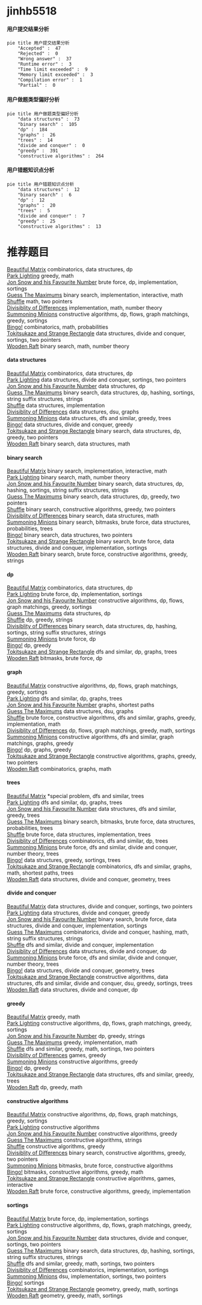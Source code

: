 # jinhb5518
<!-- tabs:start -->
#### **用户提交结果分析**

```mermaid
pie title 用户提交结果分析
    "Accepted" :  47
    "Rejected" :  0
    "Wrong answer" :  37
    "Runtime error" :  3
    "Time limit exceeded" :  9
    "Memory limit exceeded" :  3
    "Compilation error" :  1
    "Partial" :  0
```
#### **用户做题类型偏好分析**

```mermaid
pie title 用户做题类型偏好分析
    "data structures" :  73
    "binary search" :  105
    "dp" :  184
    "graphs" :  26
    "trees" :  14
    "divide and conquer" :  0
    "greedy" :  391
    "constructive algorithms" :  264
```
#### **用户错题知识点分析**

```mermaid
pie title 用户错题知识点分析
    "data structures" :  12
    "binary search" :  6
    "dp" :  12
    "graphs" :  20
    "trees" :  5
    "divide and conquer" :  7
    "greedy" :  25
    "constructive algorithms" :  13
```
<!-- tabs:end -->
# 推荐题目
[Beautiful Matrix](http://codeforces.com/problemset/problem/1085/G)		combinatorics,
                        data structures,
                        dp		  
[Park Lighting](http://codeforces.com/problemset/problem/1358/A)		greedy,
                        math		  
[Jon Snow and his Favourite Number](http://codeforces.com/problemset/problem/768/C)		brute force,
                        dp,
                        implementation,
                        sortings		  
[Guess The Maximums](http://codeforces.com/problemset/problem/1363/D)		binary search,
                        implementation,
                        interactive,
                        math		  
[Shuffle](http://codeforces.com/problemset/problem/1366/B)		math,
                        two pointers		  
[Divisiblity of Differences](http://codeforces.com/problemset/problem/876/B)		implementation,
                        math,
                        number theory		  
[Summoning Minions](http://codeforces.com/problemset/problem/1354/F)		constructive algorithms,
                        dp,
                        flows,
                        graph matchings,
                        greedy,
                        sortings		  
[Bingo!](http://codeforces.com/problemset/problem/457/D)		combinatorics,
                        math,
                        probabilities		  
[Tokitsukaze and Strange Rectangle](https://codeforces.com/contest/1191/problem/F)		data structures,
                        divide and conquer,
                        sortings,
                        two pointers		  
[Wooden Raft](http://codeforces.com/problemset/problem/1223/G)		binary search,
                        math,
                        number theory		  
<!-- tabs:start -->
#### **data structures**
[Beautiful Matrix](http://codeforces.com/problemset/problem/1085/G)		combinatorics,
                        data structures,
                        dp		  
[Park Lighting](https://codeforces.com/contest/1191/problem/F)		data structures,
                        divide and conquer,
                        sortings,
                        two pointers		  
[Jon Snow and his Favourite Number](http://codeforces.com/problemset/problem/946/G)		data structures,
                        dp		  
[Guess The Maximums](http://codeforces.com/problemset/problem/1129/C)		binary search,
                        data structures,
                        dp,
                        hashing,
                        sortings,
                        string suffix structures,
                        strings		  
[Shuffle](http://codeforces.com/problemset/problem/767/A)		data structures,
                        implementation		  
[Divisiblity of Differences](http://codeforces.com/problemset/problem/891/C)		data structures,
                        dsu,
                        graphs		  
[Summoning Minions](http://codeforces.com/problemset/problem/1399/E1)		data structures,
                        dfs and similar,
                        greedy,
                        trees		  
[Bingo!](http://codeforces.com/problemset/problem/1373/G)		data structures,
                        divide and conquer,
                        greedy		  
[Tokitsukaze and Strange Rectangle](http://codeforces.com/problemset/problem/1492/C)		binary search,
                        data structures,
                        dp,
                        greedy,
                        two pointers		  
[Wooden Raft](http://codeforces.com/problemset/problem/1490/G)		binary search,
                        data structures,
                        math		  
#### **binary search**
[Beautiful Matrix](http://codeforces.com/problemset/problem/1363/D)		binary search,
                        implementation,
                        interactive,
                        math		  
[Park Lighting](http://codeforces.com/problemset/problem/1223/G)		binary search,
                        math,
                        number theory		  
[Jon Snow and his Favourite Number](http://codeforces.com/problemset/problem/1129/C)		binary search,
                        data structures,
                        dp,
                        hashing,
                        sortings,
                        string suffix structures,
                        strings		  
[Guess The Maximums](http://codeforces.com/problemset/problem/1492/C)		binary search,
                        data structures,
                        dp,
                        greedy,
                        two pointers		  
[Shuffle](http://codeforces.com/problemset/problem/1463/D)		binary search,
                        constructive algorithms,
                        greedy,
                        two pointers		  
[Divisiblity of Differences](http://codeforces.com/problemset/problem/1490/G)		binary search,
                        data structures,
                        math		  
[Summoning Minions](http://codeforces.com/problemset/problem/1479/D)		binary search,
                        bitmasks,
                        brute force,
                        data structures,
                        probabilities,
                        trees		  
[Bingo!](http://codeforces.com/problemset/problem/1436/E)		binary search,
                        data structures,
                        two pointers		  
[Tokitsukaze and Strange Rectangle](http://codeforces.com/problemset/problem/1461/D)		binary search,
                        brute force,
                        data structures,
                        divide and conquer,
                        implementation,
                        sortings		  
[Wooden Raft](http://codeforces.com/problemset/problem/1493/C)		binary search,
                        brute force,
                        constructive algorithms,
                        greedy,
                        strings		  
#### **dp**
[Beautiful Matrix](http://codeforces.com/problemset/problem/1085/G)		combinatorics,
                        data structures,
                        dp		  
[Park Lighting](http://codeforces.com/problemset/problem/768/C)		brute force,
                        dp,
                        implementation,
                        sortings		  
[Jon Snow and his Favourite Number](http://codeforces.com/problemset/problem/1354/F)		constructive algorithms,
                        dp,
                        flows,
                        graph matchings,
                        greedy,
                        sortings		  
[Guess The Maximums](http://codeforces.com/problemset/problem/946/G)		data structures,
                        dp		  
[Shuffle](http://codeforces.com/problemset/problem/665/C)		dp,
                        greedy,
                        strings		  
[Divisiblity of Differences](http://codeforces.com/problemset/problem/1129/C)		binary search,
                        data structures,
                        dp,
                        hashing,
                        sortings,
                        string suffix structures,
                        strings		  
[Summoning Minions](http://codeforces.com/problemset/problem/22/B)		brute force,
                        dp		  
[Bingo!](http://codeforces.com/problemset/problem/1207/C)		dp,
                        greedy		  
[Tokitsukaze and Strange Rectangle](http://codeforces.com/problemset/problem/51/F)		dfs and similar,
                        dp,
                        graphs,
                        trees		  
[Wooden Raft](http://codeforces.com/problemset/problem/201/D)		bitmasks,
                        brute force,
                        dp		  
#### **graph**
[Beautiful Matrix](http://codeforces.com/problemset/problem/1354/F)		constructive algorithms,
                        dp,
                        flows,
                        graph matchings,
                        greedy,
                        sortings		  
[Park Lighting](http://codeforces.com/problemset/problem/51/F)		dfs and similar,
                        dp,
                        graphs,
                        trees		  
[Jon Snow and his Favourite Number](http://codeforces.com/problemset/problem/666/B)		graphs,
                        shortest paths		  
[Guess The Maximums](http://codeforces.com/problemset/problem/891/C)		data structures,
                        dsu,
                        graphs		  
[Shuffle](http://codeforces.com/problemset/problem/1487/C)		brute force,
                        constructive algorithms,
                        dfs and similar,
                        graphs,
                        greedy,
                        implementation,
                        math		  
[Divisiblity of Differences](http://codeforces.com/problemset/problem/1437/C)		dp,
                        flows,
                        graph matchings,
                        greedy,
                        math,
                        sortings		  
[Summoning Minions](http://codeforces.com/problemset/problem/1470/D)		constructive algorithms,
                        dfs and similar,
                        graph matchings,
                        graphs,
                        greedy		  
[Bingo!](http://codeforces.com/problemset/problem/1476/C)		dp,
                        graphs,
                        greedy		  
[Tokitsukaze and Strange Rectangle](http://codeforces.com/problemset/problem/1304/D)		constructive algorithms,
                        graphs,
                        greedy,
                        two pointers		  
[Wooden Raft](http://codeforces.com/problemset/problem/1475/C)		combinatorics,
                        graphs,
                        math		  
#### **trees**
[Beautiful Matrix](http://codeforces.com/problemset/problem/1387/B2)		*special problem,
                        dfs and similar,
                        trees		  
[Park Lighting](http://codeforces.com/problemset/problem/51/F)		dfs and similar,
                        dp,
                        graphs,
                        trees		  
[Jon Snow and his Favourite Number](http://codeforces.com/problemset/problem/1399/E1)		data structures,
                        dfs and similar,
                        greedy,
                        trees		  
[Guess The Maximums](http://codeforces.com/problemset/problem/1479/D)		binary search,
                        bitmasks,
                        brute force,
                        data structures,
                        probabilities,
                        trees		  
[Shuffle](http://codeforces.com/problemset/problem/1511/C)		brute force,
                        data structures,
                        implementation,
                        trees		  
[Divisiblity of Differences](http://codeforces.com/problemset/problem/1499/F)		combinatorics,
                        dfs and similar,
                        dp,
                        trees		  
[Summoning Minions](http://codeforces.com/problemset/problem/1491/E)		brute force,
                        dfs and similar,
                        divide and conquer,
                        number theory,
                        trees		  
[Bingo!](http://codeforces.com/problemset/problem/1466/D)		data structures,
                        greedy,
                        sortings,
                        trees		  
[Tokitsukaze and Strange Rectangle](http://codeforces.com/problemset/problem/1495/D)		combinatorics,
                        dfs and similar,
                        graphs,
                        math,
                        shortest paths,
                        trees		  
[Wooden Raft](http://codeforces.com/problemset/problem/1303/G)		data structures,
                        divide and conquer,
                        geometry,
                        trees		  
#### **divide and conquer**
[Beautiful Matrix](https://codeforces.com/contest/1191/problem/F)		data structures,
                        divide and conquer,
                        sortings,
                        two pointers		  
[Park Lighting](http://codeforces.com/problemset/problem/1373/G)		data structures,
                        divide and conquer,
                        greedy		  
[Jon Snow and his Favourite Number](http://codeforces.com/problemset/problem/1461/D)		binary search,
                        brute force,
                        data structures,
                        divide and conquer,
                        implementation,
                        sortings		  
[Guess The Maximums](http://codeforces.com/problemset/problem/1466/G)		combinatorics,
                        divide and conquer,
                        hashing,
                        math,
                        string suffix structures,
                        strings		  
[Shuffle](http://codeforces.com/problemset/problem/1490/D)		dfs and similar,
                        divide and conquer,
                        implementation		  
[Divisiblity of Differences](https://codeforces.com/contest/1483/problem/C)		data structures,
                        divide and conquer,
                        dp		  
[Summoning Minions](http://codeforces.com/problemset/problem/1491/E)		brute force,
                        dfs and similar,
                        divide and conquer,
                        number theory,
                        trees		  
[Bingo!](http://codeforces.com/problemset/problem/1303/G)		data structures,
                        divide and conquer,
                        geometry,
                        trees		  
[Tokitsukaze and Strange Rectangle](http://codeforces.com/problemset/problem/1494/D)		constructive algorithms,
                        data structures,
                        dfs and similar,
                        divide and conquer,
                        dsu,
                        greedy,
                        sortings,
                        trees		  
[Wooden Raft](http://codeforces.com/problemset/problem/1482/E)		data structures,
                        divide and conquer,
                        dp		  
#### **greedy**
[Beautiful Matrix](http://codeforces.com/problemset/problem/1358/A)		greedy,
                        math		  
[Park Lighting](http://codeforces.com/problemset/problem/1354/F)		constructive algorithms,
                        dp,
                        flows,
                        graph matchings,
                        greedy,
                        sortings		  
[Jon Snow and his Favourite Number](http://codeforces.com/problemset/problem/665/C)		dp,
                        greedy,
                        strings		  
[Guess The Maximums](http://codeforces.com/problemset/problem/787/B)		greedy,
                        implementation,
                        math		  
[Shuffle](http://codeforces.com/problemset/problem/920/C)		dfs and similar,
                        greedy,
                        math,
                        sortings,
                        two pointers		  
[Divisiblity of Differences](https://codeforces.com/contest/299/problem/C)		games,
                        greedy		  
[Summoning Minions](http://codeforces.com/problemset/problem/1215/C)		constructive algorithms,
                        greedy		  
[Bingo!](http://codeforces.com/problemset/problem/1207/C)		dp,
                        greedy		  
[Tokitsukaze and Strange Rectangle](http://codeforces.com/problemset/problem/1399/E1)		data structures,
                        dfs and similar,
                        greedy,
                        trees		  
[Wooden Raft](http://codeforces.com/problemset/problem/1268/B)		dp,
                        greedy,
                        math		  
#### **constructive algorithms**
[Beautiful Matrix](http://codeforces.com/problemset/problem/1354/F)		constructive algorithms,
                        dp,
                        flows,
                        graph matchings,
                        greedy,
                        sortings		  
[Park Lighting](http://codeforces.com/problemset/problem/297/A)		constructive algorithms		  
[Jon Snow and his Favourite Number](http://codeforces.com/problemset/problem/1215/C)		constructive algorithms,
                        greedy		  
[Guess The Maximums](http://codeforces.com/problemset/problem/1504/A)		constructive algorithms,
                        strings		  
[Shuffle](http://codeforces.com/problemset/problem/1493/A)		constructive algorithms,
                        greedy		  
[Divisiblity of Differences](http://codeforces.com/problemset/problem/1463/D)		binary search,
                        constructive algorithms,
                        greedy,
                        two pointers		  
[Summoning Minions](https://codeforces.com/contest/1456/problem/B)		bitmasks,
                        brute force,
                        constructive algorithms		  
[Bingo!](http://codeforces.com/problemset/problem/1492/D)		bitmasks,
                        constructive algorithms,
                        greedy,
                        math		  
[Tokitsukaze and Strange Rectangle](https://codeforces.com/contest/1504/problem/D)		constructive algorithms,
                        games,
                        interactive		  
[Wooden Raft](https://codeforces.com/contest/1483/problem/A)		brute force,
                        constructive algorithms,
                        greedy,
                        implementation		  
#### **sortings**
[Beautiful Matrix](http://codeforces.com/problemset/problem/768/C)		brute force,
                        dp,
                        implementation,
                        sortings		  
[Park Lighting](http://codeforces.com/problemset/problem/1354/F)		constructive algorithms,
                        dp,
                        flows,
                        graph matchings,
                        greedy,
                        sortings		  
[Jon Snow and his Favourite Number](https://codeforces.com/contest/1191/problem/F)		data structures,
                        divide and conquer,
                        sortings,
                        two pointers		  
[Guess The Maximums](http://codeforces.com/problemset/problem/1129/C)		binary search,
                        data structures,
                        dp,
                        hashing,
                        sortings,
                        string suffix structures,
                        strings		  
[Shuffle](http://codeforces.com/problemset/problem/920/C)		dfs and similar,
                        greedy,
                        math,
                        sortings,
                        two pointers		  
[Divisiblity of Differences](http://codeforces.com/problemset/problem/459/B)		combinatorics,
                        implementation,
                        sortings		  
[Summoning Minions](https://codeforces.com/contest/876/problem/D)		dsu,
                        implementation,
                        sortings,
                        two pointers		  
[Bingo!](http://codeforces.com/problemset/problem/1174/B)		sortings		  
[Tokitsukaze and Strange Rectangle](https://codeforces.com/contest/1496/problem/C)		geometry,
                        greedy,
                        math,
                        sortings		  
[Wooden Raft](http://codeforces.com/problemset/problem/1495/A)		geometry,
                        greedy,
                        math,
                        sortings		  
<!-- tabs:end -->
